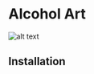 # Alcohol Art

![alt text](https://samanthacui.github.io/abc-student-repo/projects/project-a/a-interactive/img/demo.gif)

## Installation
